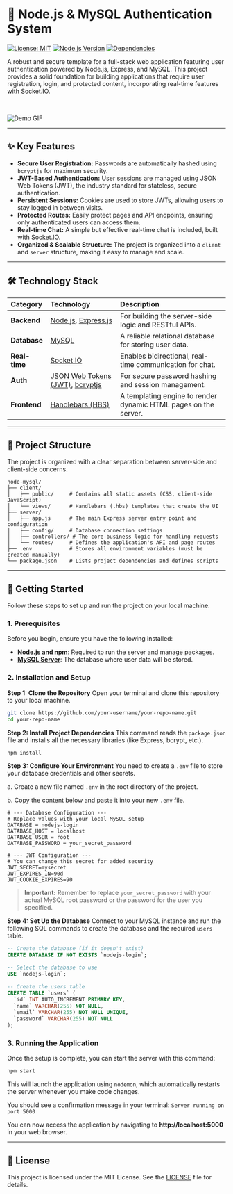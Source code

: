 
# 🔐 Node.js & MySQL Authentication System

[![License: MIT](https://img.shields.io/badge/License-MIT-blue.svg)](https://opensource.org/licenses/MIT)
[![Node.js Version](https://img.shields.io/badge/Node.js-18.x-green.svg)](https://nodejs.org/)
[![Dependencies](https://img.shields.io/badge/dependencies-up%20to%20date-brightgreen.svg)](https://github.com/MdShafiurRahman0/Full-Stack-Realtime-Chat-Application/pulls)

A robust and secure template for a full-stack web application featuring user authentication powered by Node.js, Express, and MySQL. This project provides a solid foundation for building applications that require user registration, login, and protected content, incorporating real-time features with Socket.IO.

<br/>

![Demo GIF](https://github.com/MdShafiurRahman0/Full-Stack-Realtime-Chat-Application/raw/main/assets/screen-capture.gif)

---

## ✨ Key Features

-   **Secure User Registration:** Passwords are automatically hashed using `bcryptjs` for maximum security.
-   **JWT-Based Authentication:** User sessions are managed using JSON Web Tokens (JWT), the industry standard for stateless, secure authentication.
-   **Persistent Sessions:** Cookies are used to store JWTs, allowing users to stay logged in between visits.
-   **Protected Routes:** Easily protect pages and API endpoints, ensuring only authenticated users can access them.
-   **Real-time Chat:** A simple but effective real-time chat is included, built with Socket.IO.
-   **Organized & Scalable Structure:** The project is organized into a `client` and `server` structure, making it easy to manage and scale.

---

## 🛠️ Technology Stack

| Category      | Technology                                                                                             | Description                                                 |
| :------------ | :----------------------------------------------------------------------------------------------------- | :---------------------------------------------------------- |
| **Backend**   | [Node.js](https://nodejs.org/), [Express.js](https://expressjs.com/)                                    | For building the server-side logic and RESTful APIs.        |
| **Database**  | [MySQL](https://www.mysql.com/)                                                                        | A reliable relational database for storing user data.       |
| **Real-time** | [Socket.IO](https://socket.io/)                                                                        | Enables bidirectional, real-time communication for chat.    |
| **Auth**      | [JSON Web Tokens (JWT)](https://jwt.io/), [bcryptjs](https://www.npmjs.com/package/bcryptjs)             | For secure password hashing and session management.         |
| **Frontend**  | [Handlebars (HBS)](https://handlebarsjs.com/)                                                          | A templating engine to render dynamic HTML pages on the server. |

---

## 📂 Project Structure

The project is organized with a clear separation between server-side and client-side concerns.

```
node-mysql/
├── client/
│   ├── public/     # Contains all static assets (CSS, client-side JavaScript)
│   └── views/      # Handlebars (.hbs) templates that create the UI
├── server/
│   ├── app.js      # The main Express server entry point and configuration
│   ├── config/     # Database connection settings
│   ├── controllers/ # The core business logic for handling requests
│   └── routes/     # Defines the application's API and page routes
├── .env            # Stores all environment variables (must be created manually)
└── package.json    # Lists project dependencies and defines scripts
```

---

## 🚀 Getting Started

Follow these steps to set up and run the project on your local machine.

### 1. Prerequisites

Before you begin, ensure you have the following installed:
-   [**Node.js and npm**](https://nodejs.org/en/download/): Required to run the server and manage packages.
-   [**MySQL Server**](https://dev.mysql.com/downloads/mysql/): The database where user data will be stored.

### 2. Installation and Setup

**Step 1: Clone the Repository**
Open your terminal and clone this repository to your local machine.

```bash
git clone https://github.com/your-username/your-repo-name.git
cd your-repo-name
```

**Step 2: Install Project Dependencies**
This command reads the `package.json` file and installs all the necessary libraries (like Express, bcrypt, etc.).

```bash
npm install
```

**Step 3: Configure Your Environment**
You need to create a `.env` file to store your database credentials and other secrets.

   a. Create a new file named `.env` in the root directory of the project.
   
   b. Copy the content below and paste it into your new `.env` file.

```dotenv
# --- Database Configuration ---
# Replace values with your local MySQL setup
DATABASE = nodejs-login
DATABASE_HOST = localhost
DATABASE_USER = root
DATABASE_PASSWORD = your_secret_password

# --- JWT Configuration ---
# You can change this secret for added security
JWT_SECRET=mysecret
JWT_EXPIRES_IN=90d
JWT_COOKIE_EXPIRES=90
```
   > **Important:** Remember to replace `your_secret_password` with your actual MySQL root password or the password for the user you specified.

**Step 4: Set Up the Database**
Connect to your MySQL instance and run the following SQL commands to create the database and the required `users` table.

```sql
-- Create the database (if it doesn't exist)
CREATE DATABASE IF NOT EXISTS `nodejs-login`;

-- Select the database to use
USE `nodejs-login`;

-- Create the users table
CREATE TABLE `users` (
  `id` INT AUTO_INCREMENT PRIMARY KEY,
  `name` VARCHAR(255) NOT NULL,
  `email` VARCHAR(255) NOT NULL UNIQUE,
  `password` VARCHAR(255) NOT NULL
);
```

### 3. Running the Application

Once the setup is complete, you can start the server with this command:

```bash
npm start
```

This will launch the application using `nodemon`, which automatically restarts the server whenever you make code changes.

You should see a confirmation message in your terminal:
`Server running on port 5000`

You can now access the application by navigating to **http://localhost:5000** in your web browser.

---

## 📜 License

This project is licensed under the MIT License. See the [LICENSE](LICENSE) file for details.
